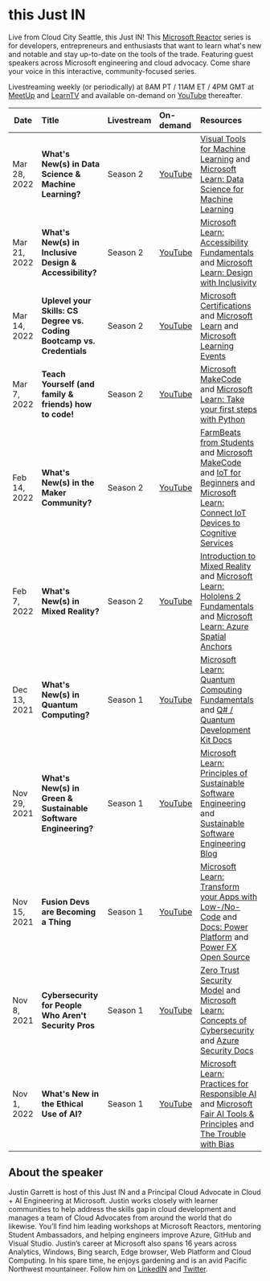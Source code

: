 # this Just IN

Live from Cloud City Seattle, this Just IN! This [Microsoft Reactor](https://www.youtube.com/channel/UCkm6luGCS3hD25jcEhvRMIA) series is for developers, entrepreneurs and enthusiasts that want to learn what's new and notable and stay up-to-date on the tools of the trade. Featuring guest speakers across Microsoft engineering and cloud advocacy. Come share your voice in this interactive, community-focused series.

Livestreaming weekly (or periodically) at 8AM PT / 11AM ET / 4PM GMT at [MeetUp](https://www.meetup.com/Microsoft-Reactor-Redmond/) and [LearnTV](https://docs.microsoft.com/learn/tv/) and available on-demand on [YouTube](https://www.youtube.com/playlist?list=PLmsFUfdnGr3ypO3lcfNJaSkmbKCE_qhMy) thereafter.

 Date | Title | Livestream | On-demand |Resources
---       | :---   | :--- | :--- | :---
Mar 28, 2022 | <b>What's New(s) in Data Science & Machine Learning? |  Season 2     | [YouTube](https://www.youtube.com/watch?v=1Deixyaa6Qc&list=PLmsFUfdnGr3ypO3lcfNJaSkmbKCE_qhMy&index=11&t=2s) | [Visual Tools for Machine Learning](https://aka.ms/ExploreVisualToolsforML) and [Microsoft Learn: Data Science for Machine Learning](https://aka.ms/UnderstandDataScienceforML)
Mar 21, 2022 |<b>What's New(s) in Inclusive Design & Accessibility?                     |  Season 2     | [YouTube](https://www.youtube.com/watch?v=mp6X1mf424U&list=PLmsFUfdnGr3ypO3lcfNJaSkmbKCE_qhMy&index=10) |  [Microsoft Learn: Accessibility Fundamentals](https://aka.ms/AccessibilityFundamentals-ReactorLink) and [Microsoft Learn: Design with Inclusivity](https://aka.ms/DesignwithInclusivity)       | 
Mar 14, 2022 | <b>Uplevel your Skills: CS Degree vs. Coding Bootcamp vs. Credentials                    |  Season 2     | [YouTube](https://www.youtube.com/watch?v=6d69CQMvCxo&list=PLmsFUfdnGr3ypO3lcfNJaSkmbKCE_qhMy&index=9) | [Microsoft Certifications](https://aka.ms/MSLearnCertifications) and [Microsoft Learn](https://aka.ms/MSLearn-Reactorlink) and [Microsoft Learning Events](https://aka.ms/MSEvents-ReactorLink)
Mar 7, 2022 | <b>Teach Yourself (and family & friends) how to code!                   |  Season 2     | [YouTube](https://www.youtube.com/watch?v=WCZH-kxkdHw&list=PLmsFUfdnGr3ypO3lcfNJaSkmbKCE_qhMy&index=8) | [Microsoft MakeCode](https://aka.ms/makeandcode) and [Microsoft Learn: Take your first steps with Python](https://aka.ms/PythonFirstSteps-Reactor)
Feb 14, 2022 | <b>What's New(s) in the Maker Community?                     |  Season 2     | [YouTube](https://www.youtube.com/watch?v=RnsxJ6q3fqE&list=PLmsFUfdnGr3ypO3lcfNJaSkmbKCE_qhMy&index=7) | [FarmBeats from Students](https://aka.ms/farmbeatsStudent) and [Microsoft MakeCode](https://aka.ms/makeandcode) and [IoT for Beginners](https://aka.ms/iotforbeginners) and [Microsoft Learn: Connect IoT Devices to Cognitive Services](https://aka.ms/ConnectingIoTDevices)
Feb 7, 2022 | <b>What's New(s) in Mixed Reality?                     |  Season 2     | [YouTube](https://www.youtube.com/watch?v=el6rImWHrTY&list=PLmsFUfdnGr3ypO3lcfNJaSkmbKCE_qhMy&index=6) | [Introduction to Mixed Reality](https://aka.ms/IntroductiontoMixedReality) and [Microsoft Learn: Hololens 2 Fundamentals](https://aka.ms/HoloLens2fundamentals) and [Microsoft Learn: Azure Spatial Anchors](https://aka.ms/UseAzureSpatialAnchors)
Dec 13, 2021 | <b>What's New(s) in Quantum Computing?                     |  Season 1     | [YouTube](https://www.youtube.com/watch?v=fSuL9WH7Xkw&list=PLmsFUfdnGr3ypO3lcfNJaSkmbKCE_qhMy&index=5) | [Microsoft Learn: Quantum Computing Fundamentals](https://aka.ms/quantumcomputingfoundations-slides) and [Q# / Quantum Development Kit Docs](https://aka.ms/azurequantumdoc-slides)
Nov 29, 2021 | <b>What's New(s) in Green & Sustainable Software Engineering?                     |  Season 1     | [YouTube](https://www.youtube.com/watch?v=JCRdQtDDrJY&list=PLmsFUfdnGr3ypO3lcfNJaSkmbKCE_qhMy&index=4) | [Microsoft Learn: Principles of Sustainable Software Engineering](https://aka.ms/principlesSSE) and [Sustainable Software Engineering Blog](https://aka.ms/SSEblog) 
Nov 15, 2021 | <b>Fusion Devs are Becoming a Thing                     |  Season 1     | [YouTube](https://www.youtube.com/watch?v=WhN8V0igfx8&list=PLmsFUfdnGr3ypO3lcfNJaSkmbKCE_qhMy&index=3) | [Microsoft Learn: Transform your Apps with Low-/No- Code](https://aka.ms/TransformYourBusinessApps) and [Docs: Power Platform](https://aka.ms/MSPowerPlatformDocumentation) and [Power FX Open Source](https://aka.ms/PowerFXos)
Nov 8, 2021 | <b>Cybersecurity for People Who Aren't Security Pros                     |  Season 1     | [YouTube](https://www.youtube.com/watch?v=r7MYosrXR14&list=PLmsFUfdnGr3ypO3lcfNJaSkmbKCE_qhMy&index=2) | [Zero Trust Security Model](https://aka.ms/explorezerotrustsecuritymodel) and [Microsoft Learn: Concepts of Cybersecurity](https://aka.ms/conceptsofcybersecurity) and [Azure Security Docs](https://aka.ms/azuresecuritydocumentation)
Nov 1, 2022 | <b>What's New in the Ethical Use of AI?                    |  Season 1     | [YouTube](https://www.youtube.com/watch?v=ks840A9ofec&list=PLmsFUfdnGr3ypO3lcfNJaSkmbKCE_qhMy&index=1) | [Microsoft Learn: Practices for Responsible AI](https://aka.ms/mslearnresponsibleai) and [Microsoft Fair AI Tools & Principles](https://aka.ms/microsoftfairaitools) and [The Trouble with Bias](https://aka.ms/troublewithbias)

     




## About the speaker

Justin Garrett is host of this Just IN and a Principal Cloud Advocate in Cloud + AI Engineering at Microsoft. Justin works closely with learner communities to help address the skills gap in cloud development and manages a team of Cloud Advocates from around the world that do likewise. You’ll find him leading workshops at Microsoft Reactors, mentoring Student Ambassadors, and helping engineers improve Azure, GitHub and Visual Studio. Justin’s career at Microsoft also spans 16 years across Analytics, Windows, Bing search, Edge browser, Web Platform and Cloud Computing. In his spare time, he enjoys gardening and is an avid Pacific Northwest mountaineer. Follow him on [LinkedIN](https://www.linkedin.com/in/justgar/) and [Twitter](https://twitter.com/justgar).
